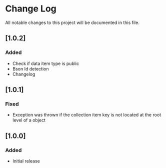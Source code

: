 # Change Log
All notable changes to this project will be documented in this file.

## [1.0.2]

### Added

- Check if data item type is public
- Bson Id detection
- Changelog

## [1.0.1]

### Fixed

- Exception was thrown if the collection item key is not located at the root level of a object

## [1.0.0]

### Added
- Initial release
